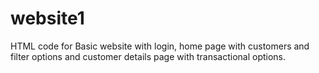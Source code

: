 # website1
HTML code for Basic website with login, home page with customers and filter options and customer details page with transactional options.
